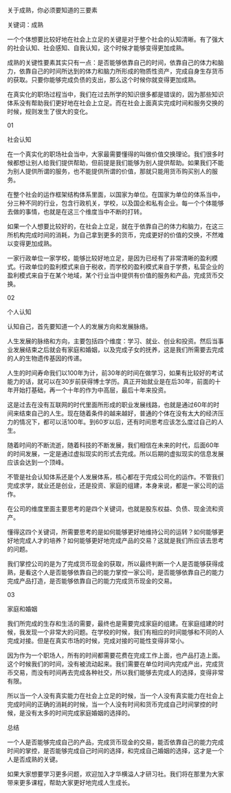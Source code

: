 
关于成熟，你必须要知道的三要素

关键词：成熟

一个个体想要比较好地在社会上立足的关键是对于整个社会的认知清晰。有了强大的社会认知、社会感知、自我认知，这个时候才能够变得更加成熟。

成熟的关键性要素其实只有一点：是否能够依靠自己的时间，依靠自己的体力和脑力，依靠自己的时间所达到的体力和脑力所形成的物质性资产，完成自身生存货币的获取。只要你能够完成负债的支出，那么这个时候你就变得更加成熟。

在真实化的职场过程当中，我们在过去所学的知识很多都是错误的，因为那些知识体系没有帮助我们更好地在社会上立足。而在社会上面真实完成时间和服务交换的时候，规则发生了很大的变化。

01

社会认知

在一个真实化的职场社会当中，大家最需要懂得的叫做价值交换理论。我们很多时候都想让别人给我们提供帮助，但前提是我们能够为别人提供帮助。如果我们不能为别人提供所谓的服务，也不能提供所谓的价值，那就只能用货币购买别人的服务。

在整个社会的运作框架结构体系里面，以国家为单位。在国家为单位的体系当中，分三种不同的行业，包含行政机关，学校，以及国企和私有企业。每一个个体能够去做的事情，也就是在这三个维度当中不断的打转。

如果一个人想要比较好的，在社会上立足，就在于依靠自己的体力和脑力，在这三所机构完成时间的消耗，为自己拿到更多的货币，完成更好的价值的交换，不然难以变得更加成熟。

一家行政单位一家学校，能够比较好地立足，是因为已经有了非常清晰的盈利模式。行政单位的盈利模式来自于税收，而学校的盈利模式来自于学费，私营企业的盈利模式来自于在某个地域，某个行业当中提供有价值的服务和产品，完成货币交换。

02

个人认知

认知自己，首先要知道一个人的发展方向和发展脉络。

人生发展的脉络和方向，主要包括四个维度：学习、就业、创业和投资。然后当事业发展结束之后就会有家庭和婚姻，以及完成子女的抚养，这是我们所需要去完成的人的生物遗传基因的传递。

人生的时间寿命我们以100年为计，前30年的时间在做学习，如果有比较好的考试能力的话，就可以在30岁前获得博士学历。真正开始就业是在后30年，前面的十年开始打基础，再一个十年的作为中高层，最后十年来投资。

这是过去在没有互联网的时代里面所形成的职业发展线路，也就是通过60年的时间来结束自己的人生。现在随着条件的越来越好，普通的个体在没有太大的经济压力的情况下，都可以活100年。到60岁以后，还有时间思考应该怎么度过自己的人生。

随着时间的不断流逝，随着科技的不断发展，我们相信在未来的时代，后面60年的时间发展，一定是通过虚拟现实的形式去完成。所以后期的虚拟现实的信息发展应该会达到一个顶峰。

不管是社会认知体系还是个人发展体系，核心都在于完成公司化的运作。不管我们完成求学，就业还是创业，还是投资、家庭的组建，本身来说，都是一家公司的运作。

在公司的维度里面主要思考的是四个关键词，也就是股东权益、负债、现金流和资产。

懂得这四个关键词，所需要思考的是如何能够更好地维持公司的运转？如何能够更好地完成人才的培养？如何能够更好地完成产品的交易？这就是我们所应该去思考的问题。

我们掌控公司的是为了完成货币现金的获取，所以最终判断一个人是否能够获得成熟，是看这个人是否能够依靠自己的能力掌控一家公司，是否能够依靠自己的能力完成产品打造，是否能够依靠自己的能力完成货币现金的交易。

03

家庭和婚姻

我们所完成的生存和生活的需要，最终也是需要完成家庭的组建。在家庭组建的时候，我发现一个非常大的问题。在学校的时候，我们有相应的时间能够和不同的人完成对接。但是在真实市场的时候，完成对接的可能性变得非常小。

因为作为一个职场人，所有的时间都需要花费在完成工作上面，也产品打造上面。这个时候我们的时间，没有被流动起来。我们需要在单位时间内完成产出，完成货币交易，而没有时间再去完成各种社交，所以我们能够去完成人的选择，变得非常有限。

所以当一个人没有真实能力在社会上立足的时候，当一个人没有真实能力在社会上完成时间的正确的消耗的时候，当一个人没有时间和货币完成自己时间掌控的时候，是没有太多的时间完成家庭婚姻的选择的。

总结

一个人是否能够完成自己的产品，完成货币现金的交易，能否依靠自己的能力完成时间的掌控，是否能够完成自己时间的选择，和完成自己婚姻的选择，这才是一个人是否成熟的关键。

如果大家想要学习更多问题，欢迎加入才华横溢人才研习社。我们将在那里为大家带来更多课程，帮助大家更好地完成人生成长。
